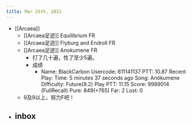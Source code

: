 ```yaml
---
title: Mar 25th, 2021
---
```


- [[Arcaea]]
	- [[Arcaea足迹]] Equilibrium FR
	- [[Arcaea足迹]] Flyburg and Endroll FR
	- [[Arcaea足迹]] Anokumene FR
		- 打了几十遍，性了至少5遍。
		- 成绩
			- Name: BlackCarbon
			  Usercode: 611141137
			  PTT: 10.87
			  Recent Play:
			  Time: 5 minutes 37 seconds ago
			  Song: Anökumene
			  Difficulty: Future(9.2)
			  Play PTT: 11.15
			  Score: 9989014 (FullRecall)
			  Pure: 849(+765)
			  Far: 2
			  Lost: 0
	- 9及9以上，努力F吧！
- inbox
	-